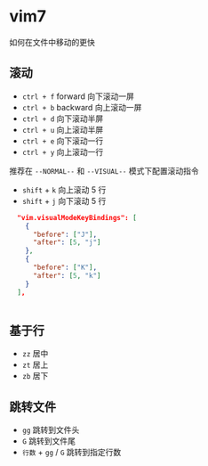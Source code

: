 # vim7

如何在文件中移动的更快

## 滚动

- `ctrl + f` forward 向下滚动一屏
- `ctrl + b` backward 向上滚动一屏
- `ctrl + d` 向下滚动半屏
- `ctrl + u` 向上滚动半屏
- `ctrl + e` 向下滚动一行
- `ctrl + y` 向上滚动一行

推荐在 `--NORMAL--` 和 `--VISUAL--` 模式下配置滚动指令

- `shift` + `k` 向上滚动 5 行
- `shift` + `j` 向下滚动 5 行

```json
  "vim.visualModeKeyBindings": [
    {
      "before": ["J"],
      "after": [5, "j"]
    },
    {
      "before": ["K"],
      "after": [5, "k"]
    }
  ],
 
```

## 基于行

- `zz` 居中
- `zt` 居上
- `zb` 居下

## 跳转文件

- `gg` 跳转到文件头
- `G` 跳转到文件尾
- `行数` + `gg` / `G` 跳转到指定行数